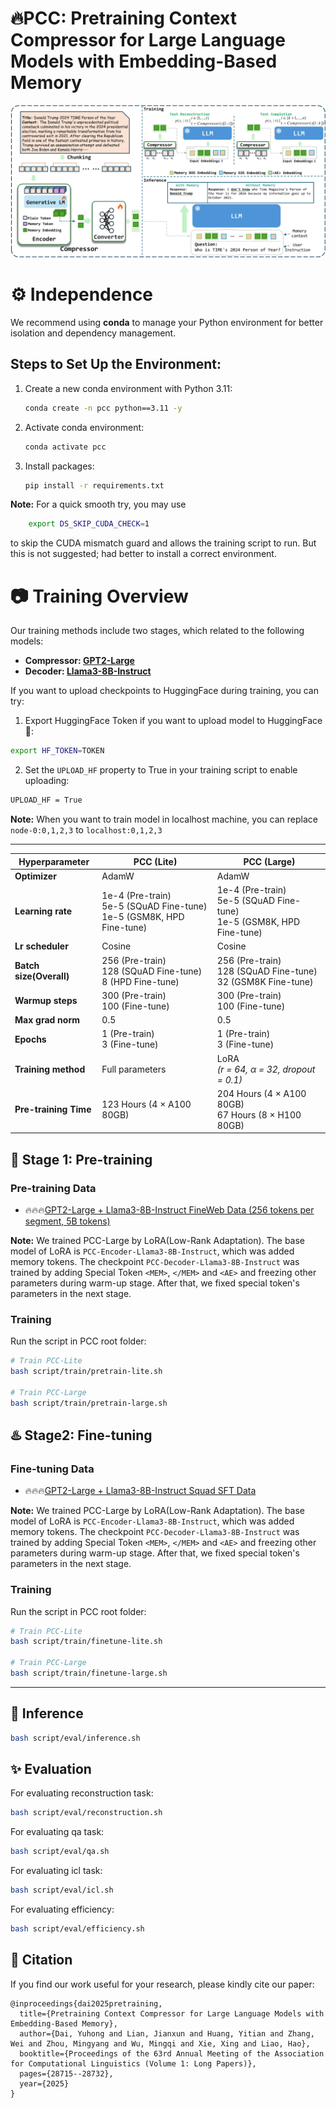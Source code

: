 # 🔥**PCC**: **P**retraining **C**ontext **C**ompressor for Large Language Models with Embedding-Based Memory

![Image](assert/overview.png)

# ⚙ **Independence**

We recommend using **conda** to manage your Python environment for better isolation and dependency management.

## **Steps to Set Up the Environment:**

1. Create a new conda environment with Python 3.11:

   ```bash
   conda create -n pcc python==3.11 -y
   ```
2. Activate conda environment:

    ```bash
    conda activate pcc
    ```
3. Install packages:

    ```bash
    pip install -r requirements.txt
    ```
**Note:** For a quick smooth try, you may use   
```bash 
    export DS_SKIP_CUDA_CHECK=1
```
to skip the CUDA mismatch guard and allows the training script to run. But this is not suggested; had better to install a correct environment.

# 📷 **Training Overview**
Our training methods include two stages, which related to the following models:

- **Compressor: [GPT2-Large](openai-community/gpt2-large)**
- **Decoder: [Llama3-8B-Instruct](meta-llama/Meta-Llama-3-8B-Instruct)**


If you want to upload checkpoints to HuggingFace during training, you can try:
1. Export HuggingFace Token if you want to upload model to HuggingFace🤗:
```bash
export HF_TOKEN=TOKEN
```
2. Set the `UPLOAD_HF` property to True in your training script to enable uploading:
```bash
UPLOAD_HF = True
```
**Note:** When you want to train model in localhost machine, you can replace `node-0:0,1,2,3` to `localhost:0,1,2,3`

---



| **Hyperparameter**      | **PCC (Lite)**                                        | **PCC (Large)**                                           |
|-------------------------|-------------------------------------------------------|-----------------------------------------------------------|
| **Optimizer**           | AdamW                                                 | AdamW                                                     |
| **Learning rate**       | 1e-4 (Pre-train) <br> 5e-5 (SQuAD Fine-tune) <br> 1e-5 (GSM8K, HPD Fine-tune) | 1e-4 (Pre-train) <br> 5e-5 (SQuAD Fine-tune) <br> 1e-5 (GSM8K, HPD Fine-tune) |
| **Lr scheduler**        | Cosine                                                | Cosine                                                    |
| **Batch size(Overall)** | 256 (Pre-train) <br> 128 (SQuAD Fine-tune) <br> 8 (HPD Fine-tune) | 256 (Pre-train) <br> 128 (SQuAD Fine-tune) <br> 32 (GSM8K Fine-tune) |
| **Warmup steps**        | 300 (Pre-train) <br> 100 (Fine-tune)                  | 300 (Pre-train) <br> 100 (Fine-tune)                      |
| **Max grad norm**       | 0.5                                                   | 0.5                                                       |
| **Epochs**              | 1 (Pre-train) <br> 3 (Fine-tune)                      | 1 (Pre-train) <br> 3 (Fine-tune)                          |
| **Training method**     | Full parameters                                       | LoRA <br> *(r = 64, α = 32, dropout = 0.1)*               |
| **Pre-training Time**   | 123 Hours (4 × A100 80GB)                             | 204 Hours (4 × A100 80GB) <br> 67 Hours (8 × H100 80GB)   |


## 🎢 **Stage 1: Pre-training**


### Pre-training Data

- 🔥🔥🔥[GPT2-Large + Llama3-8B-Instruct FineWeb Data (256 tokens per segment, 5B tokens)](https://huggingface.co/datasets/BroAlanTaps/GPT2-Large-Llama3-8B-fineweb-256-5Btokens)

**Note:** We trained PCC-Large by LoRA(Low-Rank Adaptation). The base model of LoRA is ``PCC-Encoder-Llama3-8B-Instruct``, which was added memory tokens. The checkpoint ``PCC-Decoder-Llama3-8B-Instruct`` was trained by adding Special Token `<MEM>`, `</MEM>` and `<AE>` and freezing other parameters during warm-up stage. After that, we fixed special token's parameters in the next stage. 

### **Training**
Run the script in PCC root folder:
```bash
# Train PCC-Lite
bash script/train/pretrain-lite.sh

# Train PCC-Large
bash script/train/pretrain-large.sh
```


## ♨️ **Stage2: Fine-tuning**

### Fine-tuning Data

- 🔥🔥🔥[GPT2-Large + Llama3-8B-Instruct Squad SFT Data](https://huggingface.co/datasets/BroAlanTaps/Stage2-PCC-Lite-SFT-Squad)

**Note:** We trained PCC-Large by LoRA(Low-Rank Adaptation). The base model of LoRA is ``PCC-Encoder-Llama3-8B-Instruct``, which was added memory tokens. The checkpoint ``PCC-Decoder-Llama3-8B-Instruct`` was trained by adding Special Token `<MEM>`, `</MEM>` and `<AE>` and freezing other parameters during warm-up stage. After that, we fixed special token's parameters in the next stage. 


### **Training**
Run the script in PCC root folder:
```bash
# Train PCC-Lite
bash script/train/finetune-lite.sh

# Train PCC-Large
bash script/train/finetune-large.sh
```

--- 




## 🚀 **Inference**

```bash
bash script/eval/inference.sh
```

## ✨ **Evaluation**

For evaluating reconstruction task:
```bash
bash script/eval/reconstruction.sh
```

For evaluating qa task:
```bash
bash script/eval/qa.sh
```

For evaluating icl task:
```bash
bash script/eval/icl.sh
```

For evaluating efficiency:
```bash
bash script/eval/efficiency.sh
```


## 🥳 **Citation**
If you find our work useful for your research, please kindly cite our paper:
```
@inproceedings{dai2025pretraining,
  title={Pretraining Context Compressor for Large Language Models with Embedding-Based Memory},
  author={Dai, Yuhong and Lian, Jianxun and Huang, Yitian and Zhang, Wei and Zhou, Mingyang and Wu, Mingqi and Xie, Xing and Liao, Hao},
  booktitle={Proceedings of the 63rd Annual Meeting of the Association for Computational Linguistics (Volume 1: Long Papers)},
  pages={28715--28732},
  year={2025}
}
```
